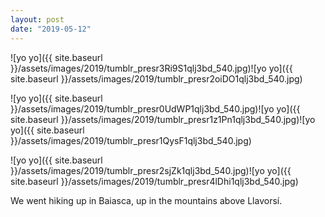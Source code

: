 ```yaml
---
layout: post
date: "2019-05-12"
---
```


![yo yo]({{ site.baseurl }}/assets/images/2019/tumblr_presr3Ri9S1qlj3bd_540.jpg)![yo yo]({{ site.baseurl }}/assets/images/2019/tumblr_presr2oiDO1qlj3bd_540.jpg)

![yo yo]({{ site.baseurl }}/assets/images/2019/tumblr_presr0UdWP1qlj3bd_540.jpg)![yo yo]({{ site.baseurl }}/assets/images/2019/tumblr_presr1z1Pn1qlj3bd_540.jpg)![yo yo]({{ site.baseurl }}/assets/images/2019/tumblr_presr1QysF1qlj3bd_540.jpg)

![yo yo]({{ site.baseurl }}/assets/images/2019/tumblr_presr2sjZk1qlj3bd_540.jpg)![yo yo]({{ site.baseurl }}/assets/images/2019/tumblr_presr4lDhi1qlj3bd_540.jpg)

We went hiking up in Baiasca, up in the mountains above Llavorsí.

